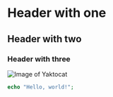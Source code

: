 # Header with one
## Header with two 
### Header with three

![Image of Yaktocat](https://octodex.github.com/images/yaktocat.png)

``` php
echo "Hello, world!";
```
